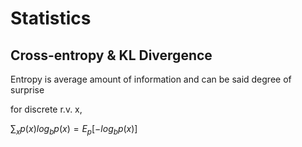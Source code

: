 # Statistics

## Cross-entropy & KL Divergence
Entropy is average amount of information and can be said degree of surprise

for discrete r.v. x,

$\sum_{x}{p(x)log_{b}{p(x)}} = E_p[-log_{b}{p(x)}]$
